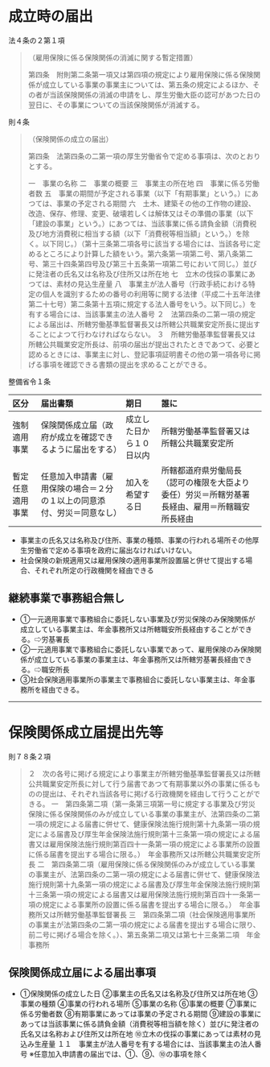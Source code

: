 # 成立時の届出
法４条の２第１項
> （雇用保険に係る保険関係の消滅に関する暫定措置）<p>
> 第四条　附則第二条第一項又は第四項の規定により雇用保険に係る保険関係が成立している事業の事業主については、第五条の規定によるほか、その者が当該保険関係の消滅の申請をし、厚生労働大臣の認可があつた日の翌日に、その事業についての当該保険関係が消滅する。

則４条
> （保険関係の成立の届出）<p>
> 第四条　法第四条の二第一項の厚生労働省令で定める事項は、次のとおりとする。<p>
> 一　事業の名称
> 二　事業の概要
> 三　事業主の所在地
> 四　事業に係る労働者数
> 五　事業の期間が予定される事業（以下「有期事業」という。）にあつては、事業の予定される期間
> 六　土木、建築その他の工作物の建設、改造、保存、修理、変更、破壊若しくは解体又はその準備の事業（以下「建設の事業」という。）にあつては、当該事業に係る請負金額（消費税及び地方消費税に相当する額（以下「消費税等相当額」という。）を除く。以下同じ。）（第十三条第二項各号に該当する場合には、当該各号に定めるところにより計算した額をいう。第六条第一項第二号、第八条第二号、第三十四条第四号及び第三十五条第一項第二号において同じ。）並びに発注者の氏名又は名称及び住所又は所在地
> 七　立木の伐採の事業にあつては、素材の見込生産量
> 八　事業主が法人番号（行政手続における特定の個人を識別するための番号の利用等に関する法律（平成二十五年法律第二十七号）第二条第十五項に規定する法人番号をいう。以下同じ。）を有する場合には、当該事業主の法人番号
> ２　法第四条の二第一項の規定による届出は、所轄労働基準監督署長又は所轄公共職業安定所長に提出することによつて行わなければならない。
> ３　所轄労働基準監督署長又は所轄公共職業安定所長は、前項の届出が提出されたときであつて、必要と認めるときには、事業主に対し、登記事項証明書その他の第一項各号に掲げる事項を確認できる書類の提出を求めることができる。


整備省令１条

|区分|届出書類|期日|誰に|
|:--|:--|:--|:--|
|強制適用事業|保険関係成立届（政府が成立を確認できるように届出をする）|成立した日から１０日以内|所轄労働基準監督署又は所轄公共職業安定所|
|暫定任意適用事業|任意加入申請書（雇用保険の場合＝２分の１以上の同意添付、労災＝同意なし）|加入を希望する日|所轄都道府県労働局長（認可の権限を大臣より委任）労災＝所轄労基署長経由、雇用＝所轄職安所長経由|
  
- 事業主の氏名又は名称及び住所、事業の種類、事業の行われる場所その他厚生労働省で定める事項を政府に届出なければいけない。
- 社会保険の新規適用又は雇用保険の適用事業所設置届と併せて提出する場合、それぞれ所定の行政機関を経由できる
  
## 継続事業で事務組合無し
- ①一元適用事業で事務組合に委託しない事業及び労災保険のみ保険関係が成立している事業主は、年金事務所又は所轄職安所長経由することができる。⇨労基署長
- ②一元適用事業で事務組合に委託しない事業であって、雇用保険のみ保険関係が成立している事業の事業主は、年金事務所又は所轄労基署長経由できる。⇨職安所長
- ③社会保険適用事業所の事業主で事務組合に委託しない事業主は、年金事務所を経由できる。
  
---
# 保険関係成立届提出先等
則７８条２項
> ２　次の各号に掲げる規定により事業主が所轄労働基準監督署長又は所轄公共職業安定所長に対して行う届書であつて有期事業以外の事業に係るものの提出は、それぞれ当該各号に掲げる行政機関を経由して行うことができる。
> 一　第四条第二項（第一条第三項第一号に規定する事業及び労災保険に係る保険関係のみが成立している事業の事業主が、法第四条の二第一項の規定による届書に併せて、健康保険法施行規則第十九条第一項の規定による届書及び厚生年金保険法施行規則第十三条第一項の規定による届書又は雇用保険法施行規則第百四十一条第一項の規定による事業所の設置に係る届書を提出する場合に限る。）　年金事務所又は所轄公共職業安定所長
> 二　第四条第二項（雇用保険に係る保険関係のみが成立している事業の事業主が、法第四条の二第一項の規定による届書に併せて、健康保険法施行規則第十九条第一項の規定による届書及び厚生年金保険法施行規則第十三条第一項の規定による届書又は雇用保険法施行規則第百四十一条第一項の規定による事業所の設置に係る届書を提出する場合に限る。）　年金事務所又は所轄労働基準監督署長
> 三　第四条第二項（社会保険適用事業所の事業主が法第四条の二第一項の規定による届書を提出する場合に限り、前二号に掲げる場合を除く。）、第五条第二項又は第七十三条第二項　年金事務所

## 保険関係成立届による届出事項
- ①保険関係の成立した日
  ②事業主の氏名又は名称及び住所又は所在地
  ③事業の種類
  ④事業の行われる場所
  ⑤事業の名称
  ⑥事業の概要
  ⑦事業に係る労働者数
  ⑧有期事業にあっては事業の予定される期間
  ⑨建設の事業にあっては当該事業に係る請負金額（消費税等相当額を除く）並びに発注者の氏名又は名称および住所又は所在地
  ⑩立木の伐採の事業にあっては素材の見込み生産量
  １１　事業主が法人番号を有する場合には、当該事業主の法人番号
  ※任意加入申請書の届出では、①、⑨、⑩の事項を除く
